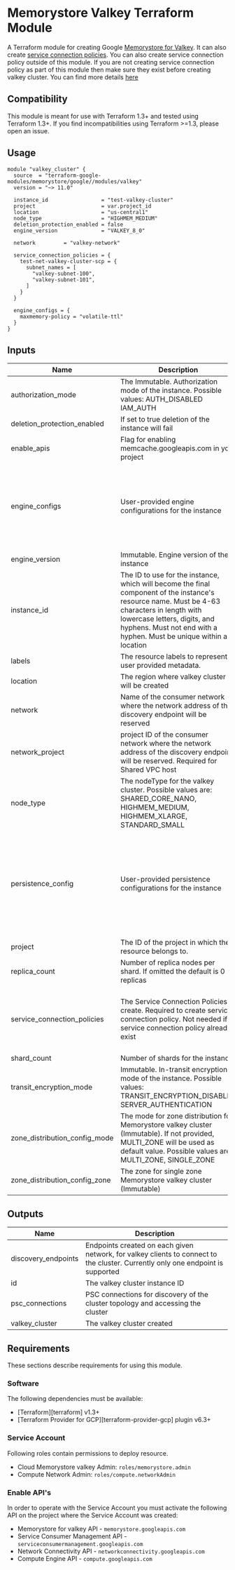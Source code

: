 # Memorystore Valkey Terraform Module

A Terraform module for creating Google [Memorystore for Valkey](https://cloud.google.com/memorystore/docs/valkey/product-overview). It can also create [service connection policies](https://cloud.google.com/vpc/docs/about-service-connection-policies). You can also create service connection policy outside of this module. If you are not creating service connection policy as part of this module then make sure they exist before creating valkey cluster. You can find more details [here](https://cloud.google.com/memorystore/docs/valkey/networking)

## Compatibility
This module is meant for use with Terraform 1.3+ and tested using Terraform 1.3+. If you find incompatibilities using Terraform >=1.3, please open an issue.

## Usage

```
module "valkey_cluster" {
  source  = "terraform-google-modules/memorystore/google//modules/valkey"
  version = "~> 11.0"

  instance_id                 = "test-valkey-cluster"
  project                     = var.project_id
  location                    = "us-central1"
  node_type                   = "HIGHMEM_MEDIUM"
  deletion_protection_enabled = false
  engine_version              = "VALKEY_8_0"

  network         = "valkey-network"

  service_connection_policies = {
    test-net-valkey-cluster-scp = {
      subnet_names = [
        "valkey-subnet-100",
        "valkey-subnet-101",
      ]
    }
  }

  engine_configs = {
    maxmemory-policy = "volatile-ttl"
  }
}
```

<!-- BEGINNING OF PRE-COMMIT-TERRAFORM DOCS HOOK -->
## Inputs

| Name | Description | Type | Default | Required |
|------|-------------|------|---------|:--------:|
| authorization\_mode | The Immutable. Authorization mode of the instance. Possible values: AUTH\_DISABLED IAM\_AUTH | `string` | `"AUTH_DISABLED"` | no |
| deletion\_protection\_enabled | If set to true deletion of the instance will fail | `bool` | `true` | no |
| enable\_apis | Flag for enabling memcache.googleapis.com in your project | `bool` | `false` | no |
| engine\_configs | User-provided engine configurations for the instance | <pre>object({<br>    maxmemory               = optional(string)<br>    maxmemory-clients       = optional(string)<br>    maxmemory-policy        = optional(string)<br>    notify-keyspace-events  = optional(string)<br>    slowlog-log-slower-than = optional(number)<br>    maxclients              = optional(number)<br>  })</pre> | `null` | no |
| engine\_version | Immutable. Engine version of the instance | `string` | `"VALKEY_8_0"` | no |
| instance\_id | The ID to use for the instance, which will become the final component of the instance's resource name. Must be 4-63 characters in length with lowercase letters, digits, and hyphens. Must not end with a hyphen. Must be unique within a location | `string` | n/a | yes |
| labels | The resource labels to represent user provided metadata. | `map(string)` | `{}` | no |
| location | The region where valkey cluster will be created | `string` | n/a | yes |
| network | Name of the consumer network where the network address of the discovery endpoint will be reserved | `string` | n/a | yes |
| network\_project | project ID of the consumer network where the network address of the discovery endpoint will be reserved. Required for Shared VPC host | `string` | `null` | no |
| node\_type | The nodeType for the valkey cluster. Possible values are: SHARED\_CORE\_NANO, HIGHMEM\_MEDIUM, HIGHMEM\_XLARGE, STANDARD\_SMALL | `string` | `null` | no |
| persistence\_config | User-provided persistence configurations for the instance | <pre>object({<br>    mode = optional(string)<br>    rdb_config = optional(object({<br>      rdb_snapshot_period     = optional(string)<br>      rdb_snapshot_start_time = optional(string)<br>    }), null)<br>    aof_config = optional(object({<br>      append_fsync = string<br>    }), null)<br>  })</pre> | `{}` | no |
| project | The ID of the project in which the resource belongs to. | `string` | n/a | yes |
| replica\_count | Number of replica nodes per shard. If omitted the default is 0 replicas | `number` | `0` | no |
| service\_connection\_policies | The Service Connection Policies to create. Required to create service connection policy. Not needed if service connection policy already exist | <pre>map(object({<br>    subnet_names = list(string)<br>    description  = optional(string)<br>    limit        = optional(number)<br>    labels       = optional(map(string), {})<br>  }))</pre> | `{}` | no |
| shard\_count | Number of shards for the instance | `number` | `3` | no |
| transit\_encryption\_mode | Immutable. In-transit encryption mode of the instance. Possible values: TRANSIT\_ENCRYPTION\_DISABLED SERVER\_AUTHENTICATION | `string` | `"TRANSIT_ENCRYPTION_DISABLED"` | no |
| zone\_distribution\_config\_mode | The mode for zone distribution for Memorystore valkey cluster (Immutable). If not provided, MULTI\_ZONE will be used as default value. Possible values are: MULTI\_ZONE, SINGLE\_ZONE | `string` | `"MULTI_ZONE"` | no |
| zone\_distribution\_config\_zone | The zone for single zone Memorystore valkey cluster (Immutable) | `string` | `null` | no |

## Outputs

| Name | Description |
|------|-------------|
| discovery\_endpoints | Endpoints created on each given network, for valkey clients to connect to the cluster. Currently only one endpoint is supported |
| id | The valkey cluster instance ID |
| psc\_connections | PSC connections for discovery of the cluster topology and accessing the cluster |
| valkey\_cluster | The valkey cluster created |

<!-- END OF PRE-COMMIT-TERRAFORM DOCS HOOK -->

## Requirements

These sections describe requirements for using this module.

### Software

The following dependencies must be available:

- [Terraform][terraform] v1.3+
- [Terraform Provider for GCP][terraform-provider-gcp] plugin v6.3+

### Service Account

Following roles contain permissions to deploy resource.

- Cloud Memorystore valkey Admin: `roles/memorystore.admin`
- Compute Network Admin: `roles/compute.networkAdmin`

### Enable API's
In order to operate with the Service Account you must activate the following API on the project where the Service Account was created:

- Memorystore for valkey API - `memorystore.googleapis.com`
- Service Consumer Management API - `serviceconsumermanagement.googleapis.com`
- Network Connectivity API - `networkconnectivity.googleapis.com`
- Compute Engine API - `compute.googleapis.com`

